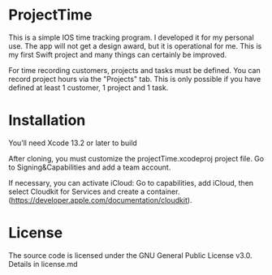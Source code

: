 # ProjectTime
This is a simple IOS time tracking program. I developed it for my personal use. The app will not get a design award, but it is operational for me. This is my first Swift project and many things can certainly be improved.

For time recording customers, projects and tasks must be defined. You can record project hours via the "Projects" tab. This is only possible if you have defined at least 1 customer, 1 project and 1 task.

# Installation

You’ll need Xcode 13.2 or later to build

After cloning, you must customize the projectTime.xcodeproj project file. Go to Signing&Capabilities and add a team account.

If necessary, you can activate iCloud:
Go to capabilities, add iCloud, then select Cloudkit for Services and create a container. (https://developer.apple.com/documentation/cloudkit).

# License
The source code is licensed under the GNU General Public License v3.0. Details in license.md

